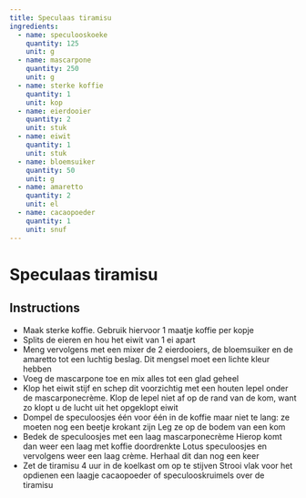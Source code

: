 ```yaml
---
title: Speculaas tiramisu
ingredients:
  - name: speculooskoeke
    quantity: 125
    unit: g
  - name: mascarpone
    quantity: 250
    unit: g
  - name: sterke koffie
    quantity: 1
    unit: kop
  - name: eierdooier
    quantity: 2
    unit: stuk
  - name: eiwit
    quantity: 1
    unit: stuk
  - name: bloemsuiker
    quantity: 50
    unit: g
  - name: amaretto
    quantity: 2
    unit: el
  - name: cacaopoeder
    quantity: 1
    unit: snuf
---
```


# Speculaas tiramisu

## Instructions
  - Maak sterke koffie. Gebruik hiervoor 1 maatje koffie per kopje 
  - Splits de eieren en hou het eiwit van 1 ei apart 
  - Meng vervolgens met een mixer de 2 eierdooiers, de bloemsuiker en de amaretto tot een luchtig beslag. Dit mengsel moet een lichte kleur hebben 
  - Voeg de mascarpone toe en mix alles tot een glad geheel 
  - Klop het eiwit stijf en schep dit voorzichtig met een houten lepel onder de mascarponecrème. Klop de lepel niet af op de rand van de kom, want zo klopt u de lucht uit het opgeklopt eiwit 
  - Dompel de speculoosjes één voor één in de koffie maar niet te lang: ze moeten nog een beetje krokant zijn Leg ze op de bodem van een kom 
  - Bedek de speculoosjes met een laag mascarponecrème Hierop komt dan weer een laag met koffie doordrenkte Lotus speculoosjes en vervolgens weer een laag crème. Herhaal dit dan nog een keer 
  - Zet de tiramisu 4 uur in de koelkast om op te stijven Strooi vlak voor het opdienen een laagje cacaopoeder of speculooskruimels over de tiramisu